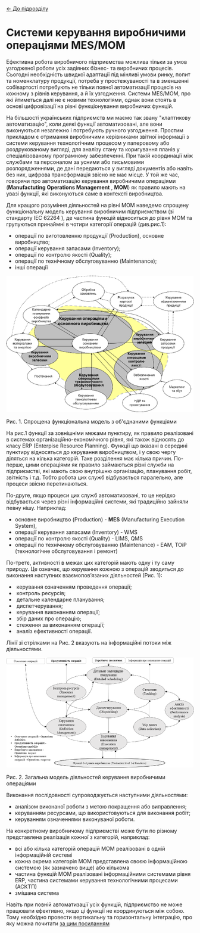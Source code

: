[<- До підрозділу](README.md)

# Системи керування виробничими операціями MES/MOM

Ефективна робота виробничого підприємства можлива тільки за умов узгодженої роботи усіх задіяних бізнес- та виробничих процесів. Сьогодні необхідність швидкої адаптації під мінливі умови ринку, попит та номенклатуру продукції, потреба у простежуваності та в зменшенні собівартості потребують не тільки повної автоматизації процесів на кожному з рівнів керування, а й їх узгодження. Системи MES/MOM, про які йтиметься далі не є новими технологіями, однак вони стоять в основі цифровізації на рівні функціонування виробничих функцій.  

На більшості українських підприємств ми маємо так звану "клаптикову автоматизацію", коли деякі функції автоматизовані, але вони виконуються незалежно і потребують ручного узгодження. Простим прикладом є отримання виробничими керівниками звітної інформації з системи керування технологічним процесом у паперовому або роздрукованому вигляді, для аналізу стану та коригування планів у спеціалізованому програмному забезпеченні. При такій координації між службами та персоналом за усними або письмовими розпорядженнями, де дані передаються у вигляді документів або навіть без них, цифрова трансформація звісно не має місце. У той же час, говорячи про автоматизацію керування виробничими операціями (**Manufactuting Operations Management** , **MOM**) як правило мають на увазі функції, які виконуються саме в контексті виробництва.  

Для кращого розуміння діяльностей на рівні MOM наведемо спрощену функціональну модель керування виробничим підприємством (зі стандарту IEC 62264 ), де частина функцій відноситься до рівня MOM та групуються принаймні в чотири категорії операцій (див.рис.1):

- операції по виготовленню продукції (Production), основне виробництво;
- операції керування запасами (Inventory);
- операції по контролю якості (Quality);
- операції по технічному обслуговуванню (Maintenance);
- інші операції

![](media/0_4.png)

Рис. 1. Спрощена функціональна модель з об'єднаними функціями

На рис.1 функції за зовнішніми межами пунктиру, як правило реалізовані в системах організаційно-економічного рівня, які також відносять до класу ERP (Enterpise Resource Planning). Функції що вказані в середині пунктиру відносяться до керування виробництвом, і у свою чергу діляться на кілька категорій.  Таке розділення має кілька причин. По-перше, цими операціями як правило займаються різні служби на підприємстві, які мають свою внутрішню організацію, планування робіт, звітність і т.д. Тобто робота цих служб відбувається паралельно, але процеси звісно перетинаються.

По-друге, якщо процеси цих служб автоматизовані, то це нерідко відбувається через різні інформаційні системи, які традиційно зайняли певну нішу. Наприклад:

- основне виробництво (Production) - **MES** (Manufacturing Execution System), 
- операції керування запасами (Inventory) - WMS
- операції по контролю якості (Quality) - LIMS, QMS
- операції по технічному обслуговуванню (Maintenance) - EAM, ТОіР (технологічне обслуговування і ремонт)

По-третє, активності в межах цих категорій мають одну і ту саму природу. Це означає, що керування кожною з операцій зводиться до виконання наступних взаємопов’язаних діяльностей (Рис. 1):

- ​	керування означенням проведення операції;
- ​	контроль ресурсів;  
- ​	детальне календарне планування;
- ​	диспетчерування;
- ​	керування виконанням операції;
- ​	збір даних про операцію;
- ​	стеження за виконанням операції;  
- ​	аналіз ефективності операції.

Лінії зі стрілками на Рис. 2 вказують на інформаційні потоки між діяльностями.

![img](media/lu18496bcsb80_tmp_6dc3c737.png)



Рис. 2. Загальна модель діяльностей керування виробничими операціями

Виконання послідовності супроводжується наступними діяльностями: 

- аналізом виконаної роботи з метою покращення або виправлення;
- керуванням ресурсами, що використовуються для виконання робіт;
- керуванням означеннями виконуваної роботи.

На конкретному виробничому підприємстві може бути по різному представлена реалізація кожної з категорій, наприклад:

- всі або кілька категорій операцій MOM реалізовані в одній інформаційній системі
- кожна окрема категорія MOM представлена своєю інформаційною системою (як зазначено вище) або кількома 
- частина функцій MOM реалізовані інформаційними системами рівня ERP, частина системами керування технологічними процесами (АСКТП)
- змішана система  

Навіть при повній автоматизації усіх функцій, підприємство не може працювати ефективно, якщо ці функції не координуються між собою. Тому необхідно провести вертикальну та горизонтальну інтеграцію, про яку можна почитати [за цим посиланням](integr.md)

